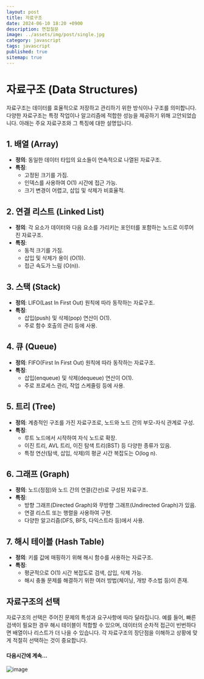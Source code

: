 ```yaml
---
layout: post
title: 자료구조
date: 2024-06-10 18:20 +0900
description: 면접질문
image: ../assets/img/post/single.jpg
category: javascript
tags: javascript 
published: true
sitemap: true
---
```



# 자료구조 (Data Structures)

자료구조는 데이터를 효율적으로 저장하고 관리하기 위한 방식이나 구조를 의미합니다. 다양한 자료구조는 특정 작업이나 알고리즘에 적합한 성능을 제공하기 위해 고안되었습니다. 아래는 주요 자료구조와 그 특징에 대한 설명입니다.

## 1. 배열 (Array)
- **정의**: 동일한 데이터 타입의 요소들이 연속적으로 나열된 자료구조.
- **특징**:
  - 고정된 크기를 가짐.
  - 인덱스를 사용하여 O(1) 시간에 접근 가능.
  - 크기 변경이 어렵고, 삽입 및 삭제가 비효율적.

## 2. 연결 리스트 (Linked List)
- **정의**: 각 요소가 데이터와 다음 요소를 가리키는 포인터를 포함하는 노드로 이루어진 자료구조.
- **특징**:
  - 동적 크기를 가짐.
  - 삽입 및 삭제가 용이 (O(1)).
  - 접근 속도가 느림 (O(n)).

## 3. 스택 (Stack)
- **정의**: LIFO(Last In First Out) 원칙에 따라 동작하는 자료구조.
- **특징**:
  - 삽입(push) 및 삭제(pop) 연산이 O(1).
  - 주로 함수 호출의 관리 등에 사용.

## 4. 큐 (Queue)
- **정의**: FIFO(First In First Out) 원칙에 따라 동작하는 자료구조.
- **특징**:
  - 삽입(enqueue) 및 삭제(dequeue) 연산이 O(1).
  - 주로 프로세스 관리, 작업 스케줄링 등에 사용.

## 5. 트리 (Tree)
- **정의**: 계층적인 구조를 가진 자료구조로, 노드와 노드 간의 부모-자식 관계로 구성.
- **특징**:
  - 루트 노드에서 시작하여 자식 노드로 확장.
  - 이진 트리, AVL 트리, 이진 탐색 트리(BST) 등 다양한 종류가 있음.
  - 특정 연산(탐색, 삽입, 삭제)의 평균 시간 복잡도는 O(log n).

## 6. 그래프 (Graph)
- **정의**: 노드(정점)와 노드 간의 연결(간선)로 구성된 자료구조.
- **특징**:
  - 방향 그래프(Directed Graph)와 무방향 그래프(Undirected Graph)가 있음.
  - 연결 리스트 또는 행렬을 사용하여 구현.
  - 다양한 알고리즘(DFS, BFS, 다익스트라 등)에서 사용.

## 7. 해시 테이블 (Hash Table)
- **정의**: 키를 값에 매핑하기 위해 해시 함수를 사용하는 자료구조.
- **특징**:
  - 평균적으로 O(1) 시간 복잡도로 검색, 삽입, 삭제 가능.
  - 해시 충돌 문제를 해결하기 위한 여러 방법(체이닝, 개방 주소법 등)이 존재.

## 자료구조의 선택
자료구조의 선택은 주어진 문제의 특성과 요구사항에 따라 달라집니다. 예를 들어, 빠른 검색이 필요한 경우 해시 테이블이 적합할 수 있으며, 데이터의 순차적 접근이 빈번하다면 배열이나 리스트가 더 나을 수 있습니다. 각 자료구조의 장단점을 이해하고 상황에 맞게 적절히 선택하는 것이 중요합니다.


#### 다음시간에 계속...
![image](https://github.com/nicejmp1/nicejmp1.github.io/assets/163364733/90a41f22-19d3-4d17-b649-016d5880fa98)